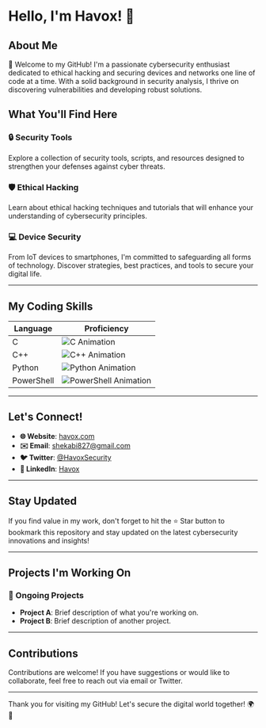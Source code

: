 # Hello, I'm Havox! 🚀

## About Me
👋 Welcome to my GitHub! I'm a passionate cybersecurity enthusiast dedicated to ethical hacking and securing devices and networks one line of code at a time. With a solid background in security analysis, I thrive on discovering vulnerabilities and developing robust solutions.

## What You'll Find Here
### 🔒 Security Tools
Explore a collection of security tools, scripts, and resources designed to strengthen your defenses against cyber threats.

### 🛡️ Ethical Hacking
Learn about ethical hacking techniques and tutorials that will enhance your understanding of cybersecurity principles.

### 💻 Device Security
From IoT devices to smartphones, I'm committed to safeguarding all forms of technology. Discover strategies, best practices, and tools to secure your digital life.

---

## My Coding Skills
| Language    | Proficiency |
|-------------|-------------|
| C           | ![C Animation](https://progress-bar.dev/70/?title=C&color=blue&width=150) |
| C++         | ![C++ Animation](https://progress-bar.dev/80/?title=C%2B%2B&color=green&width=150) |
| Python      | ![Python Animation](https://progress-bar.dev/50/?title=Python&color=yellow&width=150) |
| PowerShell  | ![PowerShell Animation](https://progress-bar.dev/50/?title=PowerShell&color=orange&width=150) |

---

## Let's Connect!
- **🌐 Website**: [havox.com](https://abishekponmudi.github.io/Abishek.site)
- **✉️ Email**: [shekabi827@gmail.com](mailto:shekabi827@gmail.com)
- **🐦 Twitter**: [@HavoxSecurity](https://x.com/Havox03?t=Id_XRB7diePFZNEvTBJomA&s=09)
- **🔗 LinkedIn**: [Havox](https://www.linkedin.com/Abishekponmudi)

---

## Stay Updated
If you find value in my work, don't forget to hit the ⭐️ Star button to bookmark this repository and stay updated on the latest cybersecurity innovations and insights!

---

## Projects I'm Working On
### 🔧 Ongoing Projects
- **Project A**: Brief description of what you're working on.
- **Project B**: Brief description of another project.

---

## Contributions
Contributions are welcome! If you have suggestions or would like to collaborate, feel free to reach out via email or Twitter.

---

Thank you for visiting my GitHub! Let's secure the digital world together! 🌍🔐
